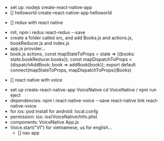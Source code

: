- set up:
  nodejs
  create-react-native-app
- [] helloworld
  create-react-native-app helloworld

* [] redux with react native

- init, npm i redux react-redux --save
- create a folder called src, and add Books.js and actions.js, bookReducer.js and index.js
- app.js provider...
- book.js
  actions,
  const mapStateToProps = state => ({books: state.bookReducer.books});
  const mapDispatchToProps = {dispatchAddBook: book => addBook(book)};
  export default connect(mapStateToProps, mapDispatchToProps)(Books)

* [] react native with voice

- set up
  create-react-native-app VoiceNative
  cd VoiceNative / npm run eject
- dependencies:
  npm i react-native-voice --save
  react-native link react-native-voice
- for ios: pod install
  for android: local.confg
- permission:
  ios: ios/VoiceNative/Info.plist
- components:
  VoiceNative
  App.js
- Voice.start("VI") for vietnamese, us for english...
  - [] nav app
